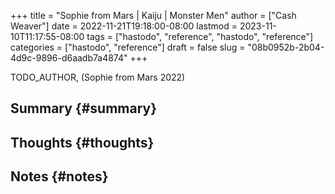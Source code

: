 +++
title = "Sophie from Mars | Kaiju | Monster Men"
author = ["Cash Weaver"]
date = 2022-11-21T19:18:00-08:00
lastmod = 2023-11-10T11:17:55-08:00
tags = ["hastodo", "reference", "hastodo", "reference"]
categories = ["hastodo", "reference"]
draft = false
slug = "08b0952b-2b04-4d9c-9896-d6aadb7a4874"
+++

TODO_AUTHOR, (Sophie from Mars 2022)


## Summary {#summary}


## Thoughts {#thoughts}


## Notes {#notes}
